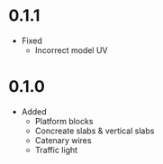 # 0.1.1

- Fixed
    - Incorrect model UV

# 0.1.0

- Added
    - Platform blocks
    - Concreate slabs & vertical slabs
    - Catenary wires
    - Traffic light
